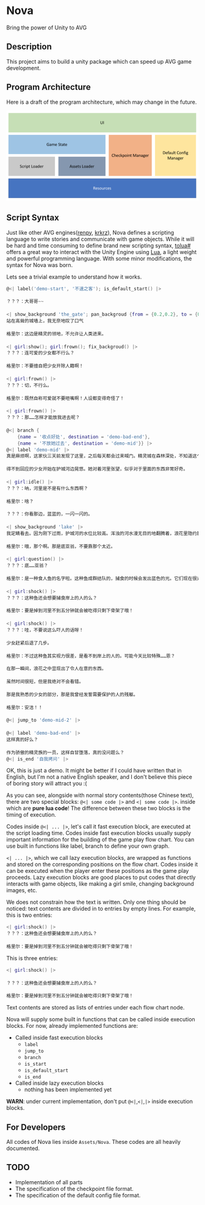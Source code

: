 # Nova

Bring the power of Unity to AVG

## Description

This project aims to build a unity package which can speed up AVG game development.

## Program Architecture

Here is a draft of the program architecture, which may change in the future.

![](./imgs/prog-arch.png)

## Script Syntax

Just like other AVG engines([renpy](https://www.renpy.org/), [krkrz](https://github.com/krkrz/krkrz)), Nova defines a scripting language to write stories and communicate with game objects. While it will be hard and time consuming to define brand new scripting syntax, [tolua#](https://github.com/topameng/tolua) offers a great way to interact with the Unity Engine using [Lua](https://www.lua.org/), a light weight and powerful programming language. With some minor modifications, the syntax for Nova was born.

Lets see a trivial example to understand how it works.

```lua
@<| label('demo-start', '不速之客'); is_default_start() |>

？？？：大哥哥~~

<| show_background 'the_gate'; pan_backgroud {from = {0.2,0.2}, to = {0.8, 0.8}} |>
站在高耸的城墙上，我无奈地叹了口气

格里尔：这边是精灵的领地，不允许让人类进来。

<| girl:show(); girl:frown(); fix_backgroud() |>
？？？：连可爱的少女都不行么？

格里尔：不要擅自把少女开除人籍啊！

<| girl:frown() |>
？？？：切，不行么。

格里尔：既然自称可爱就不要咂嘴啊！人设都变得奇怪了！

<| girl:frown() |>
？？？：那……怎样才能放我进去呢？

@<| branch {
    {name = '收点好处', destination = 'demo-bad-end'},
    {name = '不放她过去', destination = 'demo-mid'}} |>
@<| label 'demo-mid' |>
真是麻烦啊，这家伙三天前发现了这里，之后每天都会过来喊门。精灵城在森林深处，不知道这个年轻的女孩是如何找到这里的。

得不到回应的少女开始在护城河边晃悠。她对着河里张望，似乎对于里面的东西非常好奇。

<| girl:idle() |>
？？？：呐，河里是不是有什么东西啊？

格里尔：啥？

？？？：你看那边，蓝蓝的，一闪一闪的。

<| show_background 'lake' |>
我定睛看去。因为刚下过雨，护城河的水位比较高。浑浊的河水漫无目的地翻腾着，浪花里隐约能看到蓝色的微光。

格里尔：哦，那个啊。那是底亚翁，不要靠那个太近。

<| girl:question() |>
？？？：底……亚翁？

格里尔：是一种食人鱼的名字啦。这种鱼成群结队的，捕食的时候会发出蓝色的光。它们现在很兴奋的样子，说不定是盯上你了哦。

<| girl:shock() |>
？？？：这种鱼还会想要捕食岸上的人的么？

格里尔：要是掉到河里不到五分钟就会被吃得只剩下骨架了哦！

<| girl:shock() |>
？？？：哇，不要说这么吓人的话呀！

少女赶紧后退了几步。

格里尔：不过这种鱼其实视力很差，是看不到岸上的人的。可能今天比较特殊……恩？

在那一瞬间，浪花之中显现出了令人在意的东西。

虽然时间很短，但是我绝对不会看错。

那是我熟悉的少女的部分，那是我曾经发誓需要保护的人的残躯。

格里尔：安洁！！

@<| jump_to 'demo-mid-2' |>

@<| label 'demo-bad-end' |>
这样真的好么？

作为骄傲的精灵族的一员，这样自甘堕落，真的没问题么？
@<| is_end '自我拷问' |>
```
OK, this is just a demo. It might be better if I could have written that in English, but I'm not a native English speaker, and I don't believe this piece of boring story will attract you :(

As you can see, alongside with normal story contents(those Chinese text), there are two special blocks: `@<| some code |>` and `<| some code |>`. inside which are **pure lua code**! The difference between these two blocks is the timing of execution.

Codes inside `@<| ... |>`, let's call it fast execution block, are executed at the script loading time. Codes inside fast execution blocks usually supply important information for the building of the game play flow chart. You can use built in functions like label, branch to define your own graph.

`<| ... |>`, which we call lazy execution blocks, are wrapped as functions and stored on the corresponding positions on the flow chart. Codes inside it can be executed when the player enter these positions as the game play proceeds. Lazy execution blocks are good places to put codes that directly interacts with game objects, like making a girl smile, changing background images, etc.

We does not constrain how the text is written. Only one thing should be noticed: text contents are divided in to entries by empty lines. For example, this is two entries:

```lua
<| girl:shock() |>
？？？：这种鱼还会想要捕食岸上的人的么？

格里尔：要是掉到河里不到五分钟就会被吃得只剩下骨架了哦！
```

This is three entries:

```lua
<| girl:shock() |>

？？？：这种鱼还会想要捕食岸上的人的么？

格里尔：要是掉到河里不到五分钟就会被吃得只剩下骨架了哦！
```

Text contents are stored as lists of entries under each flow chart node.

Nova will supply some built in functions that can be called inside execution blocks. For now, already implemented functions are:

+ Called inside fast execution blocks
    + `label`
    + `jump_to`
    + `branch`
    + `is_start`
    + `is_default_start`
    + `is_end`
+ Called inside lazy execution blocks
    + nothing has been implemented yet

**WARN**: under current implementation, don't put `@<|`,`<|`,`|>` inside execution blocks.

## For Developers

All codes of Nova lies inside `Assets/Nova`. These codes are all heavily documented.

## TODO

+ Implementation of all parts
+ The specification of the checkpoint file format.
+ The specification of the default config file format.

